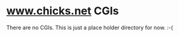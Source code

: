 www.chicks.net CGIs
===================

There are no CGIs.  This is just a place holder directory for now.  :-(
